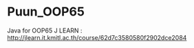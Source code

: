 # Puun_OOP65
 Java for OOP65
J LEARN : http://jlearn.it.kmitl.ac.th/course/62d7c3580580f2902dce2084
